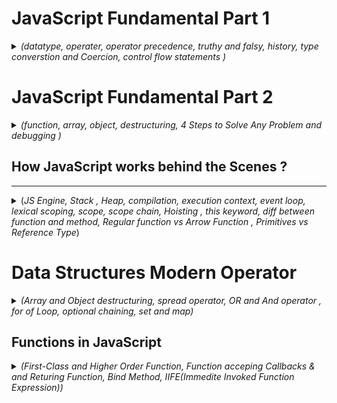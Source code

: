 # JavaScript Fundamental Part 1

<details>

<summary> <i>(datatype, operater, operator precedence, truthy and falsy, history, type converstion and Coercion, control flow statements )</i> </summary>



### **Alert Example**

```javascript
alert("Hello world");
```

### **JavaScript Overview**

JavaScript is a high-level, object-oriented, multi-paradigm programming language. It is used to instruct computers to perform tasks, allowing developers to focus on functionality without worrying about complex details like memory management.

### **Web Applications**

JavaScript can be used for web applications on web servers using Node.js.

### **ES6 and ECMAScript**

![alt text](<images/Screenshot 2024-08-07 at 7.23.43 AM.png>)

ECMAScript (ES6) introduces new features and improvements to the JavaScript language.

![alt text](<images/Screenshot 2024-08-07 at 7.28.45 AM.png>)

### **Script Tag**

Add the script at the end of the body tag:

```html
<script src="script.js"></script>
```

### **Variable Naming**

- Variable names cannot start with a number.
- Variable names can only contain letters, numbers, underscores (`_`), and dollar signs (`$`).
- Avoid using reserved keywords.
- Do not start variable names with uppercase letters, as these are generally used for object naming conventions.
- Write meaningful variable names.

### **Data Types**

**Primitive (7)**:
- `Number`
- `String`
- `Boolean`
- `Undefined` (value taken by a variable that is not defined; e.g., `let children;`)
- `Null` (intentionally empty value)
- `Symbol` (introduced in ES2015; unique and immutable; not commonly used)
- `BigInt` (introduced in ES2020; for larger integers than the `Number` type can hold)

JavaScript has dynamic typing, meaning the type is detected automatically at runtime based on the value.

### **Comments**

- Multi-line comment: `/* */`

### **Variables**

- `let`: For variables that need to be changed.
- `const`: For variables that cannot be changed once assigned and cannot be declared empty. 
  * **First priority is `const` for good practice.**

- `var`: Legacy keyword with function scope. Use `let` instead, which has block scope.

Avoid directly assigning values like `ab = "ab"; console.log(ab);` without proper context or practices.

### **Operators**

#### **Assignment Operators**
- `=`: Assign
- `+`: Concatenate
- `+=`: Add and assign
- `*=`: Multiply and assign
- `x++`: Increment `x` by 1
- `x--`: Decrement `x` by 1

#### **Comparison Operators**
- `>`, `<`, `>=`, `<=`: Output in boolean

### **Operator Precedence**

Operator precedence determines the order in which operators are evaluated.

- **Comma**: `,`
- **Assignment, miscellaneous**: `=`, `+=`, `-=`, `*=`, `/=`, `%=` (assignment operators)
- **Conditional (ternary)**: `? :`
- **Logical OR**: `||`
- **Logical AND**: `&&`
- **Bitwise OR**: `|`
- **Bitwise XOR**: `^`
- **Bitwise AND**: `&`
- **Equality**: `==`, `!=`, `===`, `!==`
- **Relational**: `<`, `<=`, `>`, `>=`, `in`, `instanceof`
- **Shift**: `<<`, `>>`, `>>>`
- **Addition and subtraction**: `+`, `-`
- **Multiplication, division, and remainder**: `*`, `/`, `%`
- **Exponentiation**: `**`
- **Unary plus, unary negation, logical NOT, bitwise NOT, typeof, void, delete, await**: `+`, `-`, `!`, `~`, `typeof`, `void`, `delete`, `await`
- **Increment and decrement**: `++`, `--`
- **Unary negation and plus**: `-`, `+`
- **Grouping**: `(...)`
- **Member access**: `.`
- **Function call**: `()`
- **Optional chaining**: `?.`
- **Array subscript**: `[]`
- **New (with arguments)**: `new ...(...)`
- **New (without arguments)**: `new ...`



**Template Literals**: Allows you to directly embed variables, perform calculations, and write multiline strings easily.

```js
const jonas = `I'm ${firstName}, a ${year - birthYear} year old ${job}`;
```

* **Another name for `if else` is `control structure`.**

### **Type Conversion and Coercion**
---
**Type Conversion**: Manually converting a value from one type to another.

Example:
```js
const age = "12";
console.log(Number(age)); // Returns the Number type of 'age'
```

Note: `Number` doesn't change the original value of `age`, it just returns the converted value.

```js
console.log(Number('Jonas')); // Returns NaN
console.log(typeof NaN); // Returns 'number'
console.log(String(23)); // Converts the number 23 to a string
```

The reason `typeof NaN` returns `number` in JavaScript is because `NaN` (Not-a-Number) is a **special numeric value that represents an invalid or undefined result of a mathematical operation**.

**Type Coercion**: The automatic or implicit conversion of values from one data type to another by JavaScript. It can occur in various situations, such as in comparisons, arithmetic operations, or when manipulating values of different types.

Examples:
```js
2 + 3 + 4 + '5'; // Returns '95' (number + string concatenation)
'10' - '4' - '3' - 2 + '5'; // Returns '15' (string - number operations followed by string concatenation)
```

* **Everything we put in the () of an if statement is an expression which is evaluated as either `true` or `false`.** 


### Truthy and Falsy Values
---

In JavaScript, truthy and falsy values are used to determine the boolean value of an expression or value in a conditional context, such as in an `if` statement or a ternary operator.

**Falsy Values**:
A falsy value is a value that is considered `false` when evaluated in a boolean context. The following values are considered falsy in JavaScript:
- `0`
- `''` (empty string)
- `undefined`
- `null`
- `NaN`
- `false`

**Truthy Values**:
Any value that is not falsy is considered truthy, meaning it evaluates to `true` in a boolean context.

### Equality Operators: `==` vs `===`
---

- `===`: Strict equality operator, which doesn't perform type coercion. Always try to use this one.
- `==`: Loose equality operator that does perform type coercion.



### Boolean Logic
---
![alt text](<images/Screenshot 2024-08-08 at 11.54.35 PM.png>)


### Swith Statement 
---

more readable in some cases
```js
const day = "thursday";

switch(day){
    case 'monday':
        console.log("Plan course structure")
        console.log("go to coding meetup")
        break //if not break , it will continue to next break
    case 'tuesday':
        console.log("preapery theory video")
        break
    case 'tuesday':
        console.log("preapery theory video")
        break
    case 'wednesday':
    case 'thursday':
        console.log("react part")
        break
    case 'friday':
        console.log("record videos")
        break
    case 'saturday':
    case 'sunday':
        console.log("enjoy the weekend")
        break
    default:
        console.log("not a valid day")
}
```


### Statement and Expression
---
Expression : piece of code that produce the value
Statement : Bigger piece of code, doesn't produce value itself, perform some action complete code


### The conditional(Ternary) Operator
---
<i>(operator always produce value and its a expression)</i>

```js
const age = 23
age>= 18 ? console.log("I like to drink wine") : console.log("I like to drink water")

const drink = age >= 18 ? "wine" : "water"
console.log(drink)

console.log(`I like to drink ${age>=18 ? "wine" : "water"}`)
```
## A Brief History of Javascript

![alt text](<images/Screenshot 2024-08-09 at 9.05.47 AM.png>)

![alt text](<images/Screenshot 2024-08-09 at 9.10.29 AM Medium.jpeg>)

![alt text](<images/Screenshot 2024-08-09 at 9.14.35 AM.png>)

</details>

# JavaScript Fundamental Part 2

<details>

<summary><i>(function, array, object, destructuring, 4 Steps to Solve Any Problem and debugging )</i></summary>


**Strict Mode**:  
- Enables better error checking and avoids potential issues.

---

**3 Types of Functions**:

1. **Function Declaration**  
   - Can be called before it's defined.  
   - Example:  
     ```javascript
     function functionName() {
       // some action
     }
     ```

2. **Function Expression**  
   - Can't be called before it's defined.  
   - Example:  
     ```js
     const functionName = function(value) {
       // some action
     }
     const result = functionName(value);
     ```

3. **Arrow Function**  
   - Short, one-line function.  
   - Example:  
     ```javascript
     const calcAge = birthYear => 2037 - birthYear;
     const age = calcAge(1991);
     console.log(age);
     ```

![alt text](<images/Screenshot 2024-08-12 at 6.30.13 AM.png>)

---

**Destructuring**:  
- **Array**:  
  ```javascript
  const [val1, val2, val3] = [23, 432, 32];
  console.log(val1, val2, val3); // Output: 23, 432, 32
  ```

- **Object**:  
  ```javascript
  const { a, b } = obj;
  const { a: a1, b: b1 } = obj;
  const { a: a1 = aDefault, b = bDefault } = obj;
  const { a, b, ...rest } = obj;
  const { a: a1, b: b1, ...rest } = obj;
  const { [key]: a } = obj;
  ```

---

**Data Structures**:  

- **Array**:  
  ```javascript
  const friends = ['Michael', 'Steven', 'Peter', 'Jonas', 'Nick'];
  friends.push('Jay'); // Add to end
  friends.unshift('John'); // Add to start
  friends.pop(); // Remove from end
  friends.shift(); // Remove from start
  friends.splice(2, 1); // Remove 2nd element
  console.log(friends.indexOf('Steven'));
  console.log(friends.includes('Steven'));
  ```

- **Object**:  
  ```javascript
  const jonas = {
    firstName: 'Jonas',
    lastName: 'Schmedtmann',
    birthYear: 1991,
    job: 'teacher',
    friends: ['Michael', 'Steven', 'Peter'],
    hasDriversLicense: true,

    calcAge: function(birthYear) {
      return 2037 - birthYear;
    },

    getSummary: function() {
      return `${this.firstName} is a ${this.calcAge(this.birthYear)} year old ${this.job}, and he has ${this.hasDriversLicense ? 'a' : 'no'} driver's license.`;
    }
  };

  console.log(Object.keys(jonas));
  console.log(Object.values(jonas));
  console.log(jonas.calcAge(111));
  ```

- **Dot vs Bracket Notation**:  
  - Use dot notation for simple access:  
    ```javascript
    console.log(jonas.firstName);
    ```
  - Use bracket notation for dynamic access:  
    ```javascript
    const nameKey = 'Name';
    console.log(jonas['first' + nameKey]); // Output: Jonas
    ```

---


**4 Steps to Solve Any Problem**:

![alt text](<images/Screenshot 2024-08-12 at 8.28.47 PM.png>)

![alt text](<images/Screenshot 2024-08-12 at 8.24.59 PM.png>)
![alt text](<images/Screenshot 2024-08-12 at 8.26.30 PM.png>)
![alt text](<images/Screenshot 2024-08-12 at 8.27.44 PM.png>)
![alt text](<images/Screenshot 2024-08-12 at 8.28.20 PM.png>)

![alt text](<images/Screenshot 2024-08-12 at 8.45.56 PM.png>)

</details>

## How JavaScript works behind the Scenes ? 
---

<details>
<summary>(<i>JS Engine, Stack , Heap, compilation, execution context, event loop, lexical scoping, scope, scope chain, Hoisting , this keyword, diff between function and method, Regular function vs Arrow Function , Primitives vs Reference Type</i>)</summary>




Javascript is a high-level prototype-based object-oriented multi-paradigm interpreted or just-in-time compiled dynamic single-threaded garbage-collected programming language with first-class functions and a non-blocking event loop concurrency

![alt text](<images/Screenshot 2024-08-13 at 1.14.19 PM.png>)
![alt text](<images/Screenshot 2024-08-13 at 1.15.07 PM.png>)
![alt text](<images/Screenshot 2024-08-13 at 1.16.02 PM.png>)
![alt text](<images/Screenshot 2024-08-13 at 1.17.44 PM.png>)
![alt text](<images/Screenshot 2024-08-13 at 1.19.22 PM.png>)
![alt text](<images/Screenshot 2024-08-13 at 1.21.11 PM.png>)
![alt text](<images/Screenshot 2024-08-13 at 1.22.14 PM.png>)
![alt text](<images/Screenshot 2024-08-13 at 1.24.58 PM.png>)

What is JavaScript Engine?
Program that executes javascript code
Example V8 google node,  every browser have own js engin 
![alt text](<images/Screenshot 2024-08-13 at 1.32.21 PM.png>)
![alt text](<images/Screenshot 2024-08-13 at 1.39.28 PM.png>)
![alt text](<images/Screenshot 2024-08-13 at 1.43.00 PM.png>)
![alt text](<images/Screenshot 2024-08-13 at 7.41.48 PM.png>)
![alt text](<images/Screenshot 2024-08-13 at 7.42.40 PM.png>)

### Exection Contexts and The Call Stack
---

(<i>
    How JavaScript Execute in Stack ?
    what is Execution Context?
</i>)

![alt text](<images/Screenshot 2024-08-13 at 7.48.16 PM.png>)
![alt text](<images/Screenshot 2024-08-13 at 7.57.39 PM.png>)
![alt text](<images/Screenshot 2024-08-13 at 8.03.53 PM.png>)
after return c second is poped off , disapper from callstack 
global is poped off only when when tab is closed or program is terminated, otherwise it always there. 

* **Scoping**: How our program's variables are `organized` and `accessed`. "Where do variables live?" or "Where can we access a certain variable, and where not?"

* **Lexical scoping**: Scoping is controlled by `placement` of functions and blocks in the code;
* **Scope:** Space or environment in which a certain variable is `declared` (variable environment in case of functions). There is `global` scope, `function` scope, and `block` scope;

* **Scope of a variable**: Region of our code where a certain variable can be `accessed`. 


### Scope and Scope Chain 
---
<i>(`scope` is the place in our code where variables are declared )</i>

[Why don't use var in modern js](https://medium.com/@darshanunadkat67/avoid-using-var-in-javascript-422394ed11a3#:~:text=Function%20Scoping%3A%20Variables%20declared%20with,hoisting%20and%20scope%2Drelated%20issues.)


![alt text](<images/Screenshot 2024-08-13 at 10.46.55 PM.png>)

![alt text](<images/Screenshot 2024-08-13 at 10.56.50 PM.png>)

![alt text](<images/Screenshot 2024-08-13 at 11.15.12 PM.png>)


**Summary**

* Scoping asks the question "Where do variables live?" or "Where can we access a certain variable, and where not?";
* There are 3 types of scope in JavaScript: the global scope, scopes defined by functions, and scopes defined by blocks;
* Only let and const variables are block-scoped. Variables declared with var end up in the closest function scope;
* In JavaScript, we have lexical scoping, so the rules of where we can access variables are based on exactly where in the code functions and blocks are written;
* Every scope always has access to all the variables from all its outer scopes. This is the scope chain!
* When a variable is not in the current scope, the engine looks up in the scope chain until it finds the variable it's looking for. This is called variable lookup;
* The scope chain is a one-way street: a scope will never, ever have access to the variables of an inner scope;
* The scope chain in a certain scope is equal to adding together all the variable environments of the all parent scopes;
* The scope chain has nothing to do with the order in which functions were called. It does not affect the scope chain at

### Hoisting in Javascript 
---

![alt text](<images/Screenshot 2024-08-14 at 8.28.19 AM.png>)

(<I> we can't use function expression before declare cause of hoisting</I>)



**The Temporal Dead Zone (TDZ)** is a behavior that arises due to the way `let` and `const` declarations are hoisted in JavaScript. It refers to the period between the start of a block scope and the point where a `let` or `const` variable is declared, during which the variable cannot be accessed.

In simpler terms, when you try to access a `let` or `const` variable before it is declared, you'll get a `ReferenceError` because the variable is in the Temporal Dead Zone, which means it is uninitialized and inaccessible.

**Example:**

```javascript
console.log(x); // ReferenceError: Cannot access 'x' before initialization
let x = 5;
```

The TDZ does not apply to variables declared with `var` or function declarations, as they are hoisted and initialized with `undefined` at the beginning of their respective scopes.

The TDZ is a mechanism introduced in ES6 to catch certain types of errors and prevent the use of uninitialized variables, which can lead to bugs in your code.

![alt text](<images/Screenshot 2024-08-14 at 8.33.23 AM.png>)

![alt text](<images/Screenshot 2024-08-14 at 8.55.53 AM.png>)

(<I>Var is created a property in  the window object of the browser not const and let.</I>)

![alt text](<images/Screenshot 2024-08-14 at 9.00.10 AM.png>)


### This Keyword
---
![alt text](<images/Screenshot 2024-08-14 at 9.10.49 AM.png>)
![alt text](<images/Screenshot 2024-08-14 at 9.14.18 AM.png>)
![alt text](<images/Screenshot 2024-08-14 at 9.18.32 AM.png>)


### Difference between function and method
---

The difference between a function and a method lies primarily in their context and usage:

####  Function
---

- **Definition**: A function is a block of code designed to perform a specific task. It is a standalone piece of code that can be called anywhere in the program.
- **Context**: Functions are not tied to any object or class. They exist independently and can be invoked on their own.
- **Example**:

  ```javascript
  function greet() {
      return "Hello, World!";
  }

  console.log(greet()); // Output: "Hello, World!"
  ```

#### Method
---

- **Definition**: A method is a function that is associated with an object or a class. It is defined within the context of a class or an object and is typically used to perform actions related to that object or class.
- **Context**: Methods are invoked on objects or instances of classes. They often operate on data that is stored within the object or class.
- **Example**:

  ```javascript
  const person = {
      name: "John",
      greet: function() {
          return "Hello, " + this.name + "!";
      }
  };

  console.log(person.greet()); // Output: "Hello, John!"
  ```

#### Key Differences
---

- **Scope**: 
  - A function is generally a standalone block of code.
  - A method is tied to an object or class.
  
- **Invocation**:
  - A function is called by its name directly.
  - A method is called on an object or class instance using dot notation (e.g., `object.method()`).
  
- **Access to `this`**:
  - Functions do not have access to the `this` keyword unless they are called as methods or with specific binding.
  - Methods have access to the `this` keyword, which typically refers to the object they belong to.



### Regular Functions vs Arrow Functions 
---

![alt text](<images/Screenshot 2024-08-14 at 9.38.33 AM.png>)
![alt text](<images/Screenshot 2024-08-14 at 9.39.07 AM.png>)
Argument
![alt text](<images/Screenshot 2024-08-14 at 9.42.35 AM.png>)


### Primitives Vs Objects (Primitive vs Reference Types)
---

![alt text](<images/Screenshot 2024-08-14 at 9.46.53 AM.png>)

![alt text](<images/Screenshot 2024-08-14 at 9.49.21 AM.png>)


**Stack**

- **Purpose**: The stack is used for storing primitive data types and function call information in a last-in, first-out (LIFO) order.
- **Characteristics**: It's fast, automatically managed, but has a fixed size. It's where variables like numbers and booleans are stored.

**Heap**

- **Purpose**: The heap is used for dynamic memory allocation, where objects, arrays, and functions are stored.
- **Characteristics**: It allows for flexible memory use, is managed by the garbage collector, and is slower to access compared to the stack.

![alt text](<images/Screenshot 2024-08-14 at 9.55.50 AM.png>)
(<i>const is immutable only in premetive data type</i>)
![alt text](<images/Screenshot 2024-08-14 at 9.59.07 AM.png>)
we can use deep copy and shallow copy, to avoid reference to memory address of heap  Spread operator `{ ...obj }`, `Object.assign({},origianalObject)`, `.slice()` for arrays. Deep Copy: `JSON.parse(JSON.stringify(obj))`, `structuredClone(obj)`, `_.cloneDeep() (Lodash)`, custom recursive function.



Can't completely change Const the object
```js
const sampleObject = {
    name: "John Doe",
    age: 30,
    city: "New York",
    hobbies: ["reading", "hiking", "coding"]
};

sampleObject.age = 31;
sampleObject = {
    name: "Jane Smith",
    age: 25,
    city: "London",
    hobbies: ["painting", "gardening", "traveling"]
};
TypeError: Assignment to constant variable.

```

Shallow copy only work in the first level 
![alt text](<images/Screenshot 2024-08-14 at 9.59.07 AM.png>)

</details>


# Data Structures Modern Operator

<details>

<summary><i>(Array and Object destructuring, spread operator, OR and And operator , for of Loop, optional chaining, set and map)</i></summary>


### Array and Object Destructuring
---

Destructuring allows you to extract values from arrays or properties from objects and assign them to variables.

#### Basic Assigning and Default Values

**Array Destructuring:**

```javascript
const arr = [1, 2, 3];
const [x, y, z] = arr; // x=1, y=2, z=3

// Assigning default values
const [a, b, c = 5] = [7, 8]; // a=7, b=8, c=5 (default)
```

**Object Destructuring:**

```javascript
let a = 111;
let b = 999;
const obj = { a: 23, b: 7, c: 14 };

// Destructuring with default values
({ a, b, c: d = 10 } = obj); // a=23, b=7, d=14 (c renamed to d)

// Why parentheses? 
// Without parentheses, the JavaScript interpreter will treat the code block as a statement (unexpected token error).
```

#### Nested Objects and Nested Arrays

You can destructure nested objects and arrays directly:

**Nested Object Destructuring:**

```javascript
const openingHours = {
  mon: { open: 8, close: 20 },
  fri: { open: 10, close: 22 },
};

const {
  fri: { open, close },
} = openingHours; // open=10, close=22
```

**Nested Array Destructuring:**

```javascript
const nestedArr = [1, [2, 3], 4];
const [i, [j, k]] = nestedArr; // i=1, j=2, k=3
```

### Spread Operator (...)

The spread operator allows you to expand an array or object into its individual elements or properties.

**Basic Usage:**

```javascript
const arr = [7, 8, 9];
const newArr = [1, 2, ...arr];
console.log(newArr); // [1, 2, 7, 8, 9]
```

#### Difference Between Spread Operator and Destructuring

- **Spread Operator**: Expands elements into individual values (useful for copying or combining arrays/objects).
- **Destructuring**: Extracts elements/properties from arrays/objects and assigns them to variables.

**Copying an Array:**

```javascript
const arrCopy = [...arr]; // Creates a shallow copy of arr
```

**Joining Two Arrays:**

```javascript
const anotherArr = [10, 11];
const combinedArr = [...arr, ...anotherArr];
console.log(combinedArr); // [7, 8, 9, 10, 11]
```

### Rest Pattern and Parameters

The rest pattern allows you to group the remaining elements into a new array or object. It is the opposite of the spread operator and must be the last element in the destructuring assignment.

**Rest Pattern in Arrays:**

```javascript
const [first, second, ...rest] = [1, 2, 3, 4, 5];
console.log(rest); // [3, 4, 5]
```

**Rest Pattern in Objects:**

```javascript
const { a, b, ...others } = { a: 1, b: 2, c: 3, d: 4 };
console.log(others); // { c: 3, d: 4 }
```

**Rest Parameters in Functions:**

```javascript
function add(...numbers) {
  return numbers.reduce((acc, curr) => acc + curr, 0);
}

console.log(add(2, 3, 4)); // 9
```

**Why only at the end?**  
The rest pattern must be at the end of the destructuring assignment because it collects all remaining elements. If placed anywhere else, it would not be clear which elements should be included in the rest group.

### JavaScript Concepts: Short-Circuiting, Nullish Coalescing, Logical Assignment, and More

---

#### **1. Short-Circuiting with `&&` and `||`**

Short-circuiting refers to the way logical operators `&&` (AND) and `||` (OR) evaluate expressions.

- **OR (`||`) Operator:**
  - Returns the first truthy value or the last value if all are falsy.
  - Example:
    ```javascript
    console.log(3 || 'Jonas'); // Output: 3 (first truthy)
    console.log('' || 'Jonas'); // Output: 'Jonas' (second value is truthy)
    console.log(undefined || null); // Output: null (both are falsy)
    console.log(undefined || 0 || '' || 'Hello' || 23); // Output: 'Hello' (first truthy)
    ```

- **AND (`&&`) Operator:**
  - Returns the first falsy value or the last value if all are truthy.
  - Example:
    ```javascript
    console.log(0 && 'Jonas'); // Output: 0 (first falsy)
    console.log(7 && 'Jonas'); // Output: 'Jonas' (last truthy)
    console.log('Hello' && 23 && null && 'jonas'); // Output: null (first falsy)
    ```

---

#### **2. Nullish Coalescing Operator (`??`)**

- The Nullish Coalescing Operator (`??`) returns the right-hand side value if the left-hand side is `null` or `undefined`, otherwise, it returns the left-hand side value. It doesn't consider `0` or `''` as nullish.
- Example:
  ```javascript
  const guest = 0;
  const guestCorrect = guest ?? 10;
  console.log(guestCorrect); // Output: 0 (because 0 is not nullish)
  ```

---

#### **3. Logical Assignment Operators**

Logical assignment operators combine logical operators (`||`, `&&`, `??`) with assignment (`=`) to simplify code.

- **OR Assignment (`||=`):**
  - Assigns a value if the current value is falsy.
  - Example:
    ```javascript
    const rest1 = { name: 'Capri', numGuests: 20 };
    const rest2 = { name: 'La Piazza' };
    
    rest1.numGuests ||= 10;
    rest2.numGuests ||= 10;
    
    console.log(rest1.numGuests); // Output: 20 (numGuests is truthy)
    console.log(rest2.numGuests); // Output: 10 (numGuests is undefined)
    ```

- **Nullish Assignment (`??=`):**
  - Assigns a value if the current value is `null` or `undefined`.
  - Example:
    ```javascript
    rest1.numGuests ??= 10;
    rest2.numGuests ??= 10;
    
    console.log(rest1.numGuests); // Output: 20
    console.log(rest2.numGuests); // Output: 10
    ```

- **AND Assignment (`&&=`):**
  - Assigns a value only if the current value is truthy.
  - Example:
    ```javascript
    rest1.owner &&= '<ANONYMOUS>';
    rest2.owner &&= '<ANONYMOUS>';
    
    console.log(rest1.owner); // Output: undefined (no owner property)
    console.log(rest2.owner); // Output: '<ANONYMOUS>'
    ```

---

#### **4. `for...of` Loop**

- The `for...of` loop iterates over iterable objects (like arrays) and can be used to access values and indexes.
- Example:
  ```javascript
  const menuBook = ['Pizza', 'Pasta', 'Risotto'];
  
  // Just values
  for (const item of menuBook) console.log(item); 
  // Output: Pizza, Pasta, Risotto
  
  // Entries (index and value)
  for (const [i, el] of menuBook.entries()) console.log(`${i + 1}: ${el}`);
  // Output: 1: Pizza, 2: Pasta, 3: Risotto
  ```

---

#### **5. Optional Chaining (`?.`)**

- Optional chaining allows you to safely access deeply nested properties that might not exist.
- Example:
  ```javascript
  const restaurant = {
    name: 'Italiano',
    openingHour: {
      mon: { open: 9, close: 22 },
      tue: { open: 10, close: 22 },
    },
  };

  // Without Optional Chaining
  if (restaurant.openingHour.mon) console.log(restaurant.openingHour.mon.open);

  // With Optional Chaining
  const days = ['mon', 'tue', 'wed', 'thu', 'fri', 'sat', 'sun'];
  for (const day of days) {
    const open = restaurant.openingHour[day]?.open ?? 'closed';
    console.log(`On ${day}, we open at ${open}`);
  }
  // Output: On mon, we open at 9
  // Output: On wed, we open at closed
  ```
  
---

### Set and Map

#### **Sets**
- **Definition**: A collection of unique values. 
- **When to Use**: Use a Set when order doesn't matter and you need to store unique values.
- **Key Features**:
  - Strings are iterable and can be used in Sets.
  - Duplicate values are automatically removed.
  - Operations: `.add()`, `.delete()`, `.has()`, `.size`.

**Example**:
```javascript
const ordersSet = new Set(['Pasta', 'Pizza', 'Pizza', 'Risotto', 'Pasta']);
console.log(ordersSet); // Set { 'Pasta', 'Pizza', 'Risotto' }

ordersSet.add('Garlic Bread');
ordersSet.delete('Pizza');
console.log(ordersSet); // Set { 'Pasta', 'Risotto', 'Garlic Bread' }

for (const order of ordersSet) console.log(order);
// Outputs: Pasta, Risotto, Garlic Bread

const staff = ['Waiter', 'Chef', 'Waiter', 'Manager', 'Chef'];
const staffUnique = [...new Set(staff)];
console.log(staffUnique); // ['Waiter', 'Chef', 'Manager']
```

**When to Use Arrays vs. Sets**:
- **Arrays**: Use when order matters, and duplicates are allowed.
- **Sets**: Use when you need unique values and order doesn’t matter.

---

#### **Maps**
- **Definition**: A collection of key-value pairs, where keys can be of any data type.
- **When to Use**: Prefer Maps when you need key-value pairs, especially when keys aren’t strings.
- **Key Features**:
  - Keys can be of any data type (e.g., strings, numbers, arrays).
  - Methods: `.set()`, `.get()`, `.size`.

**Example**:
```javascript
const rest = new Map();
rest.set('name', 'Classico Italiano')
    .set(1, 'Firenze, Italy')
    .set('categories', ['Italian', 'Pizzeria', 'Vegetarian'])
    .set('open', 11)
    .set('close', 23)
    .set(true, 'We are open :D')
    .set(false, 'We are closed :(');

console.log(rest.get('name')); // 'Classico Italiano'
console.log(rest.get(true)); // 'We are open :D'

const time = 21;
console.log(rest.get(time > rest.get('open') && time < rest.get('close'))); // 'We are open :D'

const arr = [1, 2];
rest.set(arr, 'Test');
console.log(rest.get(arr)); // 'Test'

// Using Maps for questions and answers
const question = new Map([
    ['question', 'What is the best programming language in the world?'],
    [1, 'C'],
    [2, 'Java'],
    [3, 'JavaScript'],
    ['correct', 3],
    [true, 'Correct 🎉'],
    [false, 'Try again!']
]);

for (const [key, value] of question) {
    if (typeof key === 'number') console.log(`Answer ${key}: ${value}`);
}
```

**When to Use Maps vs. Objects**:
- **Maps**: Use when you need keys of various data types or when you set keys dynamically.
- **Objects**: Use for fixed and string-only key-value pairs.
### Which data struture to use?

![alt text](<images/Screenshot 2024-08-26 at 8.25.19 AM.png>)

![alt text](<images/Screenshot 2024-08-26 at 8.28.42 AM.png>)

![alt text](<images/Screenshot 2024-08-26 at 8.59.39 AM.png>)

</details>

## Functions in JavaScript

<details>

<summary><i>(First-Class and Higher Order Function, Function acceping Callbacks & and Returing Function, Bind Method, IIFE(Immedite Invoked Function Expression))</i></summary>

#### **Function Default Parameters**
- **Default Parameters (ES6)**: You can set default values for function parameters directly in the function signature.
- **Backward Compatibility (ES5)**: Before ES6, default parameters were handled with `||` operators.

**Example**:
```javascript
const bookings = [];
const createBooking = function(flightNum, numPassengers = 1, price = 199) {
    // ES5 fallback
    // numPassengers = numPassengers || 1;
    // price = price || 199;
  
    const booking = {
        flightNum,
        numPassengers,
        price
    };
  
    console.log(booking);
    bookings.push(booking);
};

createBooking("LH123");           // {flightNum: "LH123", numPassengers: 1, price: 199}
createBooking("LH123", 2, 800);   // {flightNum: "LH123", numPassengers: 2, price: 800}
createBooking("LH123", undefined, 100); // {flightNum: "LH123", numPassengers: 1, price: 100}
```
- **Best Practices**: When a function has multiple optional parameters, it's often better to use an object as an argument to increase readability.

#### **Passing Arguments: Value vs. Reference**
- **Primitives (Value Types)**: When passing primitives (e.g., strings, numbers, booleans) to a function, the function receives a copy of the value. Changes inside the function don’t affect the original variable.
- **Objects (Reference Types)**: When passing objects to a function, the function receives a reference to the object, meaning changes inside the function will mutate the original object.

**Example**:
```javascript
const flight = 'LH234';
const jonas = {
    name: 'Jonas Schmedtmann',
    passport: 12123123
};

const checkIn = function(flightNum, passenger) {
    flightNum = 'LH999'; // This does not affect the original 'flight' variable
    passenger.name = "Mr. " + passenger.name; // This does affect the original 'jonas' object
  
    if (passenger.passport === 12123123) {
        console.log('Check in');
    } else {
        console.log('Wrong passport');
    }
};

checkIn(flight, jonas);
console.log(flight); // 'LH234' - remains unchanged
console.log(jonas);  // { name: 'Mr. Jonas Schmedtmann', passport: 12123123 } - 'name' is changed
```

**Key Takeaways**:
- **Primitive Types**: Immutable, passed by value.
- **Reference Types**: Mutable, passed by reference. Changes in the function reflect outside the function.

#### **Common Pitfalls**
- **Unintentional Mutation**: Be cautious when modifying objects inside functions. Use techniques like object spread (`{...obj}`) or `Object.assign()` to create shallow copies if you need to avoid altering the original object.
  
- **Undefined Parameters**: When skipping parameters, especially in functions with multiple defaults, use `undefined` to maintain the correct order, letting default values take effect.



### First-Class and Higher-Order Function
---
![alt text](<images/Screenshot 2024-08-29 at 7.41.50 AM.png>)

First class is just a feature programming language either has or does not have. All it means that all functions are values.  There is no frist class function in practice . It just a concept. Thare are however higher order functions in practice which are possible because the language supports first class functions. 

###  The `call` and `apply` Methods

#### **The `call` Method**
- **Purpose**: The `call` method allows you to explicitly set the `this` context for a function and immediately invoke it.
- **Usage**: Useful when you want to borrow a method from one object and use it on another.

**Example**:
```javascript
const lufthansa = {
  airline: 'Lufthansa',
  iataCode: 'LH',
  bookings: [],
  book(flightNum, name) {
    console.log(`${name} booked a seat on ${this.airline} flight ${this.iataCode}${flightNum}`);
    this.bookings.push({ flight: `${this.iataCode}${flightNum}`, name });
  },
};

lufthansa.book(239, 'Jonas Schmedtmann'); // Normal method call
lufthansa.book(635, 'John Smith');

const eurowings = {
  airline: 'Eurowings',
  iataCode: 'EW',
  bookings: [],
};

const book = lufthansa.book;

// Using `call` to set `this` to `eurowings`
book.call(eurowings, 23, 'Sarah Williams'); 
console.log(eurowings); // Sarah Williams booked on Eurowings

// Using `call` again with `lufthansa`
book.call(lufthansa, 239, 'Mary Cooper'); 
console.log(lufthansa); // Mary Cooper booked on Lufthansa

const swiss = {
  airline: 'Swiss Air Lines',
  iataCode: 'LX',
  bookings: [],
};

book.call(swiss, 583, 'Mary Cooper'); // Mary Cooper booked on Swiss
```

#### **The `apply` Method**
- **Purpose**: The `apply` method is similar to `call`, but it takes arguments as an array instead of listing them individually.
- **Usage**: Useful when arguments are already in an array or when working with functions that require an array of arguments.

**Example**:
```javascript
const flightData = [583, 'George Cooper'];
book.apply(swiss, flightData); // Using `apply` to set `this` and pass arguments as an array
console.log(swiss); // George Cooper booked on Swiss

// `call` with spread syntax does the same as `apply`
book.call(swiss, ...flightData); 
```

#### **Key Differences**
- **`call`**: Takes arguments one by one.
- **`apply`**: Takes arguments as an array.

**Best Practice**: With modern JavaScript (ES6+), the `apply` method is less common because you can achieve the same result with `call` and the spread syntax (`...`).

### Functions Accepting Callbacks & Returning Functions
---

- **Functions Accepting Callbacks**: A function can take another function as an argument (a callback) and execute it within the function. This is useful for asynchronous operations or custom behavior.

  **Example**:
  ```javascript
  const greet = name => console.log(`Hello, ${name}`);
  const processUserInput = (callback) => {
      const name = prompt('Please enter your name.');
      callback(name);
  };
  processUserInput(greet);
  ```

- **Functions Returning Functions**: A function can return another function, allowing for powerful patterns like function factories or closures.

  **Example**:
  ```javascript
  const createGreeting = greeting => name => console.log(`${greeting}, ${name}`);
  const greetHello = createGreeting('Hello');
  greetHello('Jonas');
  ```

**Key Takeaway**: 
- **Callbacks**: Enable flexible and reusable code by passing functions as arguments.
- **Returning Functions**: Allows creating customized functions or preserving data via closures.


###  The `bind` Method
---


#### **The `bind` Method**
- **Purpose**: The `bind` method creates a new function with a fixed `this` context and, optionally, predefined arguments. Unlike `call` and `apply`, `bind` doesn’t immediately invoke the function—it returns a new function instead.

**Example**:
```javascript
const bookEW = book.bind(eurowings);
const bookLH = book.bind(lufthansa);
const bookLX = book.bind(swiss);

bookEW(23, 'Steven Williams'); // Binds `this` to `eurowings` and books a flight

// Partial Application: Pre-setting arguments
const bookEW23 = book.bind(eurowings, 23); // Pre-sets flight number 23 for `eurowings`
bookEW23('Jonas Schmedtmann');
bookEW23('Martha Cooper');
```

#### **Using `bind` with Event Listeners**
- **Context Fixing**: `bind` is particularly useful in event listeners where the `this` context may change (e.g., pointing to the element triggering the event rather than the object).

**Example**:
```javascript
lufthansa.planes = 300;
lufthansa.buyPlane = function () {
  console.log(this); // Logs the `lufthansa` object

  this.planes++;
  console.log(this.planes); // Increases the plane count for `lufthansa`
};

document.querySelector('.buy').addEventListener('click', lufthansa.buyPlane.bind(lufthansa));
// Ensures `this` in `buyPlane` points to `lufthansa` instead of the button element
```

#### **Partial Application with `bind`**
- **Partial Application**: `bind` can also be used to create a new function with some arguments pre-set, simplifying repetitive tasks.

**Example**:
```javascript
const addTax = (rate, value) => value + value * rate;
console.log(addTax(0.1, 200)); // Standard function call

const addVAT = addTax.bind(null, 0.23); // Pre-sets the VAT rate to 23%
console.log(addVAT(100)); // Applies 23% VAT to 100
console.log(addVAT(23));  // Applies 23% VAT to 23

// Alternative using closures:
const addTaxRate = function(rate) {
  return function(value) {
    return value + value * rate;
  };
};
const addVAT2 = addTaxRate(0.23); // Creates a function that always applies 23% VAT
console.log(addVAT2(100)); // Applies 23% VAT to 100
console.log(addVAT2(23));  // Applies 23% VAT to 23
```

**Key Takeaways**:
- **`bind` for `this` Context**: Use `bind` to ensure the correct `this` context in functions, particularly in asynchronous operations or event handlers.
- **Partial Application**: `bind` can pre-set arguments for functions, making it useful for repetitive tasks or creating specific utility functions.


### Best Practice Summary:

- **`call`**: Use for immediate function invocation with a specific `this` and fixed arguments.
- **`apply`**: Use when arguments are in an array (or prefer `call` with the spread operator).
- **`bind`**: Use to create a new function with a bound `this` context, ideal for event handlers and partial application.

### IIFE (Immediately Invoked Function Expressions)
---

#### **IIFE Explained**
- **What It Is**: An IIFE is a function that is defined and immediately executed.
- **Syntax**: Wrap the function in parentheses and follow it with `()` to invoke it.

**Example**:
```javascript
(function () {
  console.log('This will never run again');
  const isPrivate = 23;
})();

// This will ALSO never run again (Arrow Function IIFE)
(() => console.log('This will ALSO never run again'))();
```

#### **Why Use IIFE?**
1. **Encapsulation**: Variables defined inside an IIFE are not accessible outside of it, creating a private scope. This helps avoid polluting the global namespace and prevents variable name conflicts.
   - **Example**: `const isPrivate = 23;` inside the IIFE is not accessible outside.
   - **Reason**: Encapsulation is crucial in large codebases to manage scope and prevent accidental interference with other parts of the code.

2. **Immediate Execution**: IIFEs are useful when you need a piece of code to run once, like initialization logic, without leaving any lingering variables or functions in the global scope.

#### **Block Scope vs. IIFE**
- **Block Scope**: Modern JavaScript (ES6+) allows for similar encapsulation using block scope with `let` or `const` inside curly braces `{}`. However, variables declared with `var` are not block-scoped and can still leak out of the block.
  
**Example**:
```javascript
{
  const isPrivate = 23;  // Block-scoped, not accessible outside
  var notPrivate = 46;   // Not block-scoped, accessible outside
}

// console.log(isPrivate); // Error: isPrivate is not defined
console.log(notPrivate);  // 46, `var` is function-scoped, not block-scoped
```

**Key Takeaway**: 
- **IIFE**: Use for immediate, one-time execution with encapsulated scope.
- **Block Scope**: Use for modern, clean encapsulation without requiring an IIFE, but remember `var` does not respect block scope.

</details>